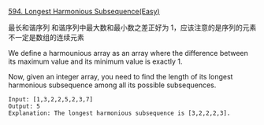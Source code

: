 [594. Longest Harmonious Subsequence(Easy)](https://leetcode.com/problems/longest-harmonious-subsequence/)

最长和谐序列 和谐序列中最大数和最小数之差正好为 1，应该注意的是序列的元素不一定是数组的连续元素

We define a harmounious array as an array where the difference between its maximum value and its minimum value is
exactly 1.

Now, given an integer array, you need to find the length of its longest harmonious subsequence among all its possible
subsequences.

```
Input: [1,3,2,2,5,2,3,7]
Output: 5
Explanation: The longest harmonious subsequence is [3,2,2,2,3].
```